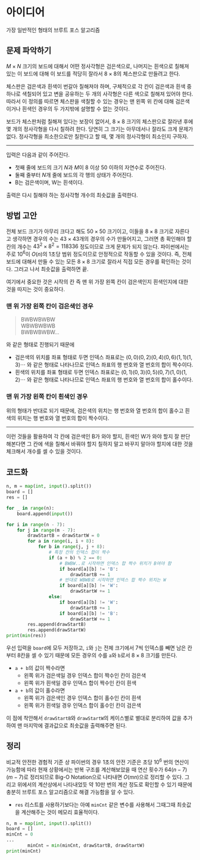 # 아이디어
가장 일반적인 형태의 브루트 포스 알고리즘

## 문제 파악하기
$M \times N$ 크기의 보드에 대해서 어떤 정사각형은 검은색으로, 나머지는 흰색으로 칠해져 있는 이 보드에 대해 이 보드를 적당히 잘라서 $8 \times 8$의 체스판으로 만들려고 한다.

체스판은 검은색과 흰색이 번갈아 칠해져야 하며, 구체적으로 각 칸이 검은색과 흰색 중 하나로 색칠되어 있고 변을 공유하는 두 개의 사각형은 다른 색으로 칠해져 있어야 한다. 따라서 이 정의를 따르면 체스판을 색칠할 수 있는 경우는 맨 왼쪽 위 칸에 대해 검은색이거나 흰색인 경우의 두 가지밖에 설명할 수 없는 것이다.

보드가 체스판처럼 칠해져 있다는 보장이 없어서, $8 \times 8$ 크기의 체스판으로 잘라낸 후에 몇 개의 정사각형을 다시 칠하려 한다. 당연히 그 크기는 아무데서나 잘라도 크게 문제가 없다. 정사각형을 최소한으로만 칠한다고 할 때, 몇 개의 정사각형이 최소인지 구하자.

---

입력은 다음과 같이 주어진다.
- 첫째 줄에 보드의 크기 $N$과 $M$이 8 이상 50 이하의 자연수로 주어진다.
- 둘째 줄부터 $N$개 줄에 보드의 각 행의 상태가 주어진다.
- B는 검은색이며, W는 흰색이다.

출력은 다시 칠해야 하는 정사각형 개수의 최솟값을 출력한다.

## 방법 고안
전체 보드 크기가 아무리 크다고 해도 $50 \times 50$ 크기이고, 이들을 $8 \times 8$ 크기로 자른다고 생각하면 경우의 수는 $43 \times 43$개의 경우의 수가 만들어지고, 그러면 총 확인해야 할 칸의 개수는 $43^2 \times 8^2 = 118336$ 정도이므로 크게 문제가 되지 않는다. 파이썬에서는 주로 $10^6$이 $O(n)$의 1초당 범위 정도이므로 안정적으로 작동할 수 있을 것이다. 즉, 전체 보드에 대해서 만들 수 있는 모든 $8 \times 8$ 크기로 잘라서 직접 모든 경우를 확인하는 것이다. 그러고 나서 최솟값을 출력하면 끝.

여기에서 중요한 것은 시작의 칸 즉 맨 위 가장 왼쪽 칸이 검은색인지 흰색인지에 대한 것을 따지는 것이 중요하다.

### 맨 위 가장 왼쪽 칸이 검은색인 경우
> BWBWBWBW   
> WBWBWBWB   
> BWBWBWBW...

와 같은 형태로 진행되기 때문에
- 검은색의 위치를 좌표 형태로 두면 인덱스 좌표로는 $(0, 0) (0, 2) (0, 4) (0, 6) (1, 1) (1, 3) \cdots$ 와 같은 형태로 나타나므로 인덱스 좌표의 행 번호와 열 번호의 합이 짝수이다.
- 흰색의 위치를 좌표 형태로 두면 인덱스 좌표로는 $(0, 1) (0, 3) (0, 5) (0, 7) (1, 0) (1, 2) \cdots$ 와 같은 형태로 나타나므로 인덱스 좌표의 행 번호와 열 번호의 합이 홀수이다.

### 맨 위 가장 왼쪽 칸이 흰색인 경우
위의 형태가 반대로 되기 때문에, 검은색의 위치는 행 번호와 열 번호의 합이 홀수고 흰색의 위치는 행 번호와 열 번호의 합이 짝수이다.

---

이런 것들을 활용하여 각 칸에 검은색인 B가 와야 할지, 흰색인 W가 와야 할지 잘 판단해본다면 그 칸에 색을 칠해서 바꿔야 할지 칠하지 말고 바꾸지 말아야 할지에 대한 것을 체크해서 개수를 셀 수 있을 것이다.

## 코드화
```python
n, m = map(int, input().split())
board = []
res = []

for _ in range(n):
    board.append(input())

for i in range(n - 7):
    for j in range(m - 7):
        drawStartB = drawStartW = 0
        for a in range(i, i + 8):
            for b in range(j, j + 8):
                # 특정 칸의 인덱스 합이 짝수
                if (a + b) % 2 == 0:
                    # BWBW..로 시작하면 인덱스 합 짝수 위치가 B여야 함
                    if board[a][b] != 'B':
                        drawStartB += 1
                    # 반대로 WBWB로 시작하면 인덱스 합 짝수 위치는 W
                    if board[a][b] != 'W':
                        drawStartW += 1
                else:
                    if board[a][b] != 'W':
                        drawStartB += 1
                    if board[a][b] != 'B':
                        drawStartW += 1
        res.append(drawStartB)
        res.append(drawStartW)
print(min(res))
```

우선 입력을 `board`에 모두 저장하고, `i`와 `j`는 전체 크기에서 7씩 인덱스를 빼면 남은 칸부터 8칸을 셀 수 있기 때문에 모든 경우의 수를 `a`와 `b`로서 $8 \times 8$ 크기를 만든다.

- `a + b`의 값이 짝수라면
	- 왼쪽 위가 검은색일 경우 인덱스 합이 짝수인 칸이 검은색
   	- 왼쪽 위가 흰색일 경우 인덱스 합이 짝수인 칸이 흰색
- `a + b`의 값이 홀수라면
	- 왼쪽 위가 검은색인 경우 인덱스 합이 홀수인 칸이 흰색
    - 왼쪽 위가 흰색일 경우 인덱스 합이 홀수인 칸이 검은색
    
이 점에 착안해서 `drawStartB`와 `drawStartW`의 케이스별로 별대로 분리하여 값을 추가하여 맨 마지막에 결과값으로 최솟값을 출력해주면 된다.

## 정리
비교적 안전한 경험적 기준 상 파이썬의 경우 1초의 안전 기준은 초당 $10^6$ 번의 연산이 가능함에 따라 현재 상황에서는 반복 구조를 계산해보았을 때 연산 횟수가 $64(n-7)(m-7)$로 정리되므로 Big-O Notation으로 나타내면 $O(mn)$으로 정리할 수 있다. 그리고 위에서의 계산상에서 나타내었듯 약 10만 번의 계산 정도로 확인할 수 있기 때문에 충분히 브루트 포스 알고리즘으로 해결 가능함을 알 수 있다.

- `res` 리스트를 사용하기보다는 아예 `minCnt` 같은 변수를 사용해서 그때그때 최솟값을 계산해주는 것이 메모리 효율적이다.

```python
n, m = map(int, input().split())
board = []
minCnt = 0
...
		minCnt = min(minCnt, drawStartB, drawStartW)
print(minCnt)
```
